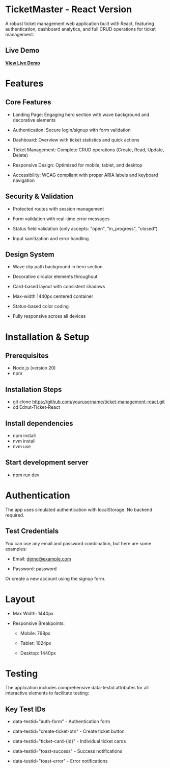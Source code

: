 # TicketMaster - React Version

A robust ticket management web application built with React, featuring authentication, dashboard analytics, and full CRUD operations for ticket management.

## Live Demo

**[View Live Demo](https://username.github.io/ticket-management-react/)**

# Features

## Core Features

- Landing Page: Engaging hero section with wave background and decorative elements

- Authentication: Secure login/signup with form validation

- Dashboard: Overview with ticket statistics and quick actions

- Ticket Management: Complete CRUD operations (Create, Read, Update, Delete)

- Responsive Design: Optimized for mobile, tablet, and desktop

- Accessibility: WCAG compliant with proper ARIA labels and keyboard navigation

## Security & Validation

- Protected routes with session management

- Form validation with real-time error messages

- Status field validation (only accepts: "open", "in_progress", "closed")

- Input sanitization and error handling

## Design System

- Wave clip path background in hero section

- Decorative circular elements throughout

- Card-based layout with consistent shadows

- Max-width 1440px centered container

- Status-based color coding

- Fully responsive across all devices

# Installation & Setup

## Prerequisites

- Node.js (version 20)
- npm

## Installation Steps

- git clone https://github.com/yourusername/ticket-management-react.git
- cd Ednut-Ticket-React

## Install dependencies

- npm install
- nvm install
- nvm use

## Start development server

- npm run dev

# Authentication

The app uses simulated authentication with localStorage. No backend required.

## Test Credentials

You can use any email and password combination, but here are some examples:

- Email: demo@example.com

- Password: password

Or create a new account using the signup form.

# Layout

- Max Width: 1440px

- Responsive Breakpoints:

  - Mobile: 768px

  - Tablet: 1024px

  - Desktop: 1440px

# Testing

The application includes comprehensive data-testid attributes for all interactive elements to facilitate testing:

## Key Test IDs

- data-testid="auth-form" - Authentication form

- data-testid="create-ticket-btn" - Create ticket button

- data-testid="ticket-card-{id}" - Individual ticket cards

- data-testid="toast-success" - Success notifications

- data-testid="toast-error" - Error notifications
